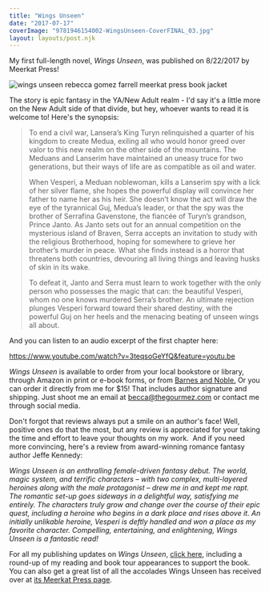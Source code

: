 ```yaml
---
title: "Wings Unseen"
date: "2017-07-17"
coverImage: "9781946154002-WingsUnseen-CoverFINAL_03.jpg"
layout: layouts/post.njk
---
```


My first full-length novel, _Wings Unseen_, was published on 8/22/2017 by Meerkat Press!

![wings unseen rebecca gomez farrell meerkat press book jacket](https://d2ypg8o05lff0b.cloudfront.net/wp-content/uploads/sites/3/pages/FINAL-9781946154002-WingsUnseen-Cover-FLATTENED-CMYK_03-1024x713.jpg)

The story is epic fantasy in the YA/New Adult realm - I'd say it's a little more on the New Adult side of that divide, but hey, whoever wants to read it is welcome to! Here's the synopsis:

> To end a civil war, Lansera’s King Turyn relinquished a quarter of his kingdom to create Medua, exiling all who would honor greed over valor to this new realm on the other side of the mountains. The Meduans and Lanserim have maintained an uneasy truce for two generations, but their ways of life are as compatible as oil and water.
>
> When Vesperi, a Meduan noblewoman, kills a Lanserim spy with a lick of her silver flame, she hopes the powerful display will convince her father to name her as his heir. She doesn’t know the act will draw the eye of the tyrannical Guj, Medua’s leader, or that the spy was the brother of Serrafina Gavenstone, the fiancée of Turyn’s grandson, Prince Janto. As Janto sets out for an annual competition on the mysterious island of Braven, Serra accepts an invitation to study with the religious Brotherhood, hoping for somewhere to grieve her brother’s murder in peace. What she finds instead is a horror that threatens both countries, devouring all living things and leaving husks of skin in its wake.
>
> To defeat it, Janto and Serra must learn to work together with the only person who possesses the magic that can: the beautiful Vesperi, whom no one knows murdered Serra’s brother. An ultimate rejection plunges Vesperi forward toward their shared destiny, with the powerful Guj on her heels and the menacing beating of unseen wings all about.

And you can listen to an audio excerpt of the first chapter here:

https://www.youtube.com/watch?v=3teqsoGeYfQ&feature=youtu.be

_Wings Unseen_ is available to order from your local bookstore or library, through Amazon in print or e-book forms, or from [Barnes and Noble.](https://www.barnesandnoble.com/w/wings-unseen-rebecca-gomez-farrell/1126061986?ean=9781946154019) Or you can order it directly from me for $15! That includes author signature and shipping. Just shoot me an email at [becca@thegourmez.com](mailto:becca@thegourmez.com) or contact me through social media.

Don't forgot that reviews always put a smile on an author's face! Well, positive ones do that the most, but any review is appreciated for your taking the time and effort to leave your thoughts on my work.  And if you need more convincing, here's a review from award-winning romance fantasy author Jeffe Kennedy:

_Wings Unseen is an enthralling female-driven fantasy debut. The world, magic system, and terrific characters – with two complex, multi-layered heroines along with the male protagonist – drew me in and kept me rapt. The romantic set-up goes sideways in a delightful way, satisfying me entirely. The characters truly grow and change over the course of their epic quest, including a heroine who begins in a dark place and rises above it. An initially unlikable heroine, Vesperi is deftly handled and won a place as my favorite character. Compelling, entertaining, and enlightening, Wings Unseen is a fantastic read!_

For all my publishing updates on _Wings Unseen_, [click here](/category/wings-unseen/), including a round-up of my reading and book tour appearances to support the book. You can also get a great list of all the accolades Wings Unseen has received over at [its Meerkat Press page](http://meerkatpress.com/books/wings-unseen/).
